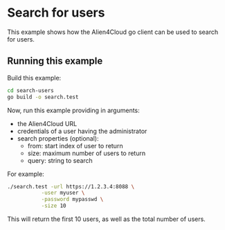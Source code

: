 # Search for users

This example shows how the Alien4Cloud go client can be used to search for users.

## Running this example

Build this example:

```bash
cd search-users
go build -o search.test
```

Now, run this example providing in arguments:

* the Alien4Cloud URL
* credentials of a user having the administrator
* search properties (optional):
  * from: start index of user to return
  * size: maximum number of users to return
  * query: string to search

For example:

```bash
./search.test -url https://1.2.3.4:8088 \
           -user myuser \
           -password mypasswd \
           -size 10
```

This will return the first 10 users, as well as the total number of users.
